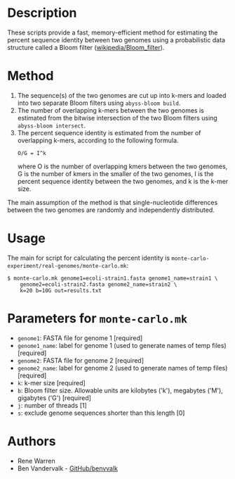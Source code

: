 # Description

These scripts provide a fast, memory-efficient method for estimating the percent sequence identity between two genomes using a probabilistic data structure called a Bloom filter ([wikipedia/Bloom_filter](https://en.wikipedia.org/wiki/Bloom_filter)).

# Method

1. The sequence(s) of the two genomes are cut up into k-mers and loaded into two separate Bloom filters using `abyss-bloom build`.
2. The number of overlapping k-mers between the two genomes is estimated from the bitwise intersection of the two Bloom filters using `abyss-bloom intersect`.
3. The percent sequence identity is estimated from the number of overlapping k-mers, according to the following formula.
   ```
   O/G = I^k
   ```
   where O is the number of overlapping kmers between the two genomes, G is the number of kmers in the smaller of the two genomes, I is the percent sequence identity between the two genomes, and k is the k-mer
   size.

The main assumption of the method is that single-nucleotide differences between the two genomes are randomly and independently distributed.

# Usage

The main for script for calculating the percent identity is `monte-carlo-experiment/real-genomes/monte-carlo.mk`:

```
$ monte-carlo.mk genome1=ecoli-strain1.fasta genome1_name=strain1 \
	genome2=ecoli-strain2.fasta genome2_name=strain2 \
	k=20 b=10G out=results.txt
```

# Parameters for `monte-carlo.mk`

* `genome1`: FASTA file for genome 1 [required]
* `genome1_name`: label for genome 1 (used to generate names of temp files) [required]
* `genome2`: FASTA file for genome 2 [required]
* `genome2_name`: label for genome 2 (used to generate names of temp files) [required]
* `k`: k-mer size [required]
* `b`: Bloom filter size. Allowable units are kilobytes ('k'), megabytes ('M'), gigabytes ('G') [required]
* `j`: number of threads [1]
* `s`: exclude genome sequences shorter than this length [0]

# Authors

* Rene Warren
* Ben Vandervalk - [GitHub/benvvalk](https://github.com/benvvalk)

